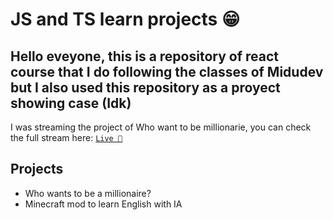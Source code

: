 # JS and TS learn projects 😁

## Hello eveyone, this is a repository of react course that I do following the classes of Midudev but I also used this repository as a proyect showing case (Idk)


I was streaming the project of Who want to be millionarie, you can check the full stream here: [`Live 💪`](https://youtube.com/live/L_21OUNY-A4) 


## Projects
- Who wants to be a millionaire?
- Minecraft mod to learn English with IA
